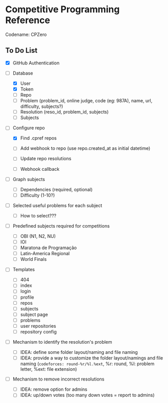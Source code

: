 # Competitive Programming Reference

Codename: CPZero



## To Do List

- [x] GitHub Authentication

- [ ] Database
  - [x] User
  - [x] Token
  - [ ] Repo
  - [ ] Problem (problem\_id, online judge, code (eg: 987A), name, url, difficulty,
    subjects?)
  - [ ] Resolution (reso\_id, problem\_id, subjects)
  - [ ] Subjects

- [ ] Configure repo
  - [x] Find .cpref repos
  - [ ] Add webhook to repo (use repo.created\_at as initial datetime)
  - [ ] Update repo resolutions
  - [ ] Webhook callback


- [ ] Graph subjects
  - [ ] Dependencies (required, optional)
  - [ ] Difficulty (1-10?)

- [ ] Selected useful problems for each subject
  - [ ] How to select???

- [ ] Predefined subjects required for competitions
  - [ ] OBI (N1, N2, NU)
  - [ ] IOI
  - [ ] Maratona de Programação
  - [ ] Latin-America Regional
  - [ ] World Finals

- [ ] Templates
  - [ ] 404
  - [ ] index
  - [ ] login
  - [ ] profile
  - [ ] repos
  - [ ] subjects
  - [ ] subject page
  - [ ] problems
  - [ ] user repositories
  - [ ] repository config

- [ ] Mechanism to identify the resolution's problem
  - [ ] IDEA: define some folder layout/naming and file naming
  - [ ] IDEA: provide a way to customize the folder layout/namings and file
    naming (`codeforces: round-%r/%l.%ext`, %r: round, %l: problem letter, %ext:
    file extension)

- [ ] Mechanism to remove incorrect resolutions
  - [ ] IDEA: remove option for admins
  - [ ] IDEA: up/down votes (too many down votes = report to admins)
